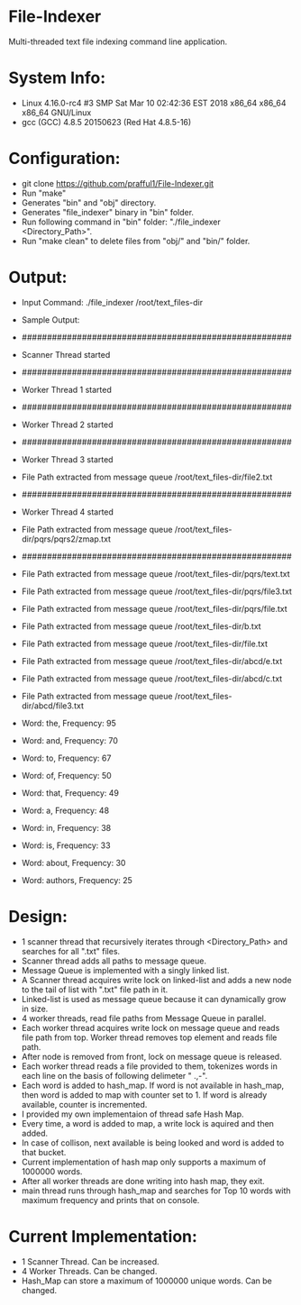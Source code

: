 # File-Indexer
Multi-threaded text file indexing command line application. 

# System Info:
+ Linux 4.16.0-rc4 #3 SMP Sat Mar 10 02:42:36 EST 2018 x86_64 x86_64 x86_64 GNU/Linux
+ gcc (GCC) 4.8.5 20150623 (Red Hat 4.8.5-16)

# Configuration:
+ git clone https://github.com/prafful1/File-Indexer.git
+ Run "make"
+ Generates "bin" and "obj" directory.
+ Generates "file_indexer" binary in "bin" folder.
+ Run following command in "bin" folder: "./file_indexer <Directory_Path>".
+ Run "make clean" to delete files from "obj/" and "bin/" folder.

# Output:
+ Input Command: ./file_indexer /root/text_files-dir

+ Sample Output:
+ ######################################################
+ Scanner Thread started
+ ######################################################
+ Worker Thread 1 started
+ ######################################################
+ Worker Thread 2 started
+ ######################################################
+ Worker Thread 3 started
+ File Path extracted from message queue /root/text_files-dir/file2.txt
+ ######################################################
+ Worker Thread 4 started
+ File Path extracted from message queue /root/text_files-dir/pqrs/pqrs2/zmap.txt
+ ######################################################
+ File Path extracted from message queue /root/text_files-dir/pqrs/text.txt
+ File Path extracted from message queue /root/text_files-dir/pqrs/file3.txt
+ File Path extracted from message queue /root/text_files-dir/pqrs/file.txt
+ File Path extracted from message queue /root/text_files-dir/b.txt
+ File Path extracted from message queue /root/text_files-dir/file.txt
+ File Path extracted from message queue /root/text_files-dir/abcd/e.txt
+ File Path extracted from message queue /root/text_files-dir/abcd/c.txt
+ File Path extracted from message queue /root/text_files-dir/abcd/file3.txt
+ Word: the, Frequency: 95
+ Word: and, Frequency: 70
+ Word: to, Frequency: 67
+ Word: of, Frequency: 50
+ Word: that, Frequency: 49
+ Word: a, Frequency: 48
+ Word: in, Frequency: 38
+ Word: is, Frequency: 33
+ Word: about, Frequency: 30
+ Word: authors, Frequency: 25

# Design:
+ 1 scanner thread that recursively iterates through <Directory_Path> and searches for all ".txt" files.
+ Scanner thread adds all paths to message queue. 
+ Message Queue is implemented with a singly linked list.
+ A Scanner thread acquires write lock on linked-list and adds a new node to the tail of list with ".txt" file path in it.
+ Linked-list is used as message queue because it can dynamically grow in size.
+ 4 worker threads, read file paths from Message Queue in parallel.
+ Each worker thread acquires write lock on message queue and reads file path from top. Worker thread removes top element and reads file path.
+ After node is removed from front, lock on message queue is released.
+ Each worker thread reads a file provided to them, tokenizes words in each line on the basis of following delimeter " .,-".
+ Each word is added to hash_map. If word is not available in hash_map, then word is added to map with counter set to 1. If word is already available, counter is incremented.
+ I provided my own implementaion of thread safe Hash Map. 
+ Every time, a word is added to map, a write lock is aquired and then added.
+ In case of collison, next available is being looked and word is added to that bucket.
+ Current implementation of hash map only supports a maximum of 1000000 words. 
+ After all worker threads are done writing into hash map, they exit.
+ main thread runs through hash_map and searches for Top 10 words with maximum frequency and prints that on console. 

# Current Implementation:
+ 1 Scanner Thread. Can be increased.
+ 4 Worker Threads. Can be changed.
+ Hash_Map can store a maximum of 1000000 unique words. Can be changed.
